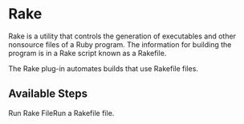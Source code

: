 
Rake
====

Rake is a utility that controls the generation of executables and other nonsource files of a Ruby program. The information for building the program is in a Rake script known as a Rakefile.

The Rake plug-in automates builds that use Rakefile files.


Available Steps
---------------

Run Rake FileRun a Rakefile file.


